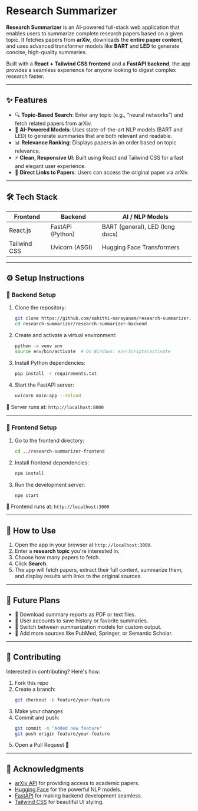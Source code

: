 # Research Summarizer

**Research Summarizer** is an AI-powered full-stack web application that enables users to summarize complete research papers based on a given topic. It fetches papers from **arXiv**, downloads the **entire paper content**, and uses advanced transformer models like **BART** and **LED** to generate concise, high-quality summaries.

Built with a **React + Tailwind CSS frontend** and a **FastAPI backend**, the app provides a seamless experience for anyone looking to digest complex research faster.

---

## ✨ Features

- 🔍 **Topic-Based Search**: Enter any topic (e.g., “neural networks”) and fetch related papers from arXiv.
- 🧠 **AI-Powered Models**: Uses state-of-the-art NLP models (BART and LED) to generate summaries that are both relevant and readable.
- 📊 **Relevance Ranking**: Displays papers in an order based on topic relevance.
- ⚡ **Clean, Responsive UI**: Built using React and Tailwind CSS for a fast and elegant user experience.
- 🔗 **Direct Links to Papers**: Users can access the original paper via arXiv.

---

## 🛠️ Tech Stack

| Frontend        | Backend            | AI / NLP Models     |
|-----------------|--------------------|---------------------|
| React.js        | FastAPI (Python)   | BART (general), LED (long docs) |
| Tailwind CSS    | Uvicorn (ASGI)     | Hugging Face Transformers |

---

## ⚙️ Setup Instructions

### 🔹 Backend Setup

1. Clone the repository:
   ```bash
   git clone https://github.com/sahithi-narayanam/research-summarizer.git
   cd research-summarizer/research-summarizer-backend

   ```

2. Create and activate a virtual environment:
   ```bash
   python -m venv env
   source env/bin/activate  # On Windows: env\Scripts\activate
   ```

3. Install Python dependencies:
   ```bash
   pip install -r requirements.txt
   ```

4. Start the FastAPI server:
   ```bash
   uvicorn main:app --reload
   ```

📍 Server runs at: `http://localhost:8000`

---

### 🔹 Frontend Setup

1. Go to the frontend directory:
   ```bash
   cd ../research-summarizer-frontend
   ```

2. Install frontend dependencies:
   ```bash
   npm install
   ```

3. Run the development server:
   ```bash
   npm start
   ```

📍 Frontend runs at: `http://localhost:3000`

---

## 🚀 How to Use

1. Open the app in your browser at `http://localhost:3000`.
2. Enter a **research topic** you're interested in.
3. Choose how many papers to fetch.
4. Click **Search**.
5. The app will fetch papers, extract their full content, summarize them, and display results with links to the original sources.

---

## 📌 Future Plans

- 🧾 Download summary reports as PDF or text files.
- 🔐 User accounts to save history or favorite summaries.
- 🧠 Switch between summarization models for custom output.
- 🧬 Add more sources like PubMed, Springer, or Semantic Scholar.

---

## 🤝 Contributing

Interested in contributing? Here's how:

1. Fork this repo
2. Create a branch:
   ```bash
   git checkout -b feature/your-feature
   ```
3. Make your changes
4. Commit and push:
   ```bash
   git commit -m "Added new feature"
   git push origin feature/your-feature
   ```
5. Open a Pull Request 🚀

---

## 🙏 Acknowledgments

- [arXiv API](https://arxiv.org/help/api/) for providing access to academic papers.
- [Hugging Face](https://huggingface.co/) for the powerful NLP models.
- [FastAPI](https://fastapi.tiangolo.com/) for making backend development seamless.
- [Tailwind CSS](https://tailwindcss.com/) for beautiful UI styling.
```
